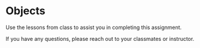 # Objects

Use the lessons from class to assist you in completing this assignment.

If you have any questions, please reach out to your classmates or instructor.
